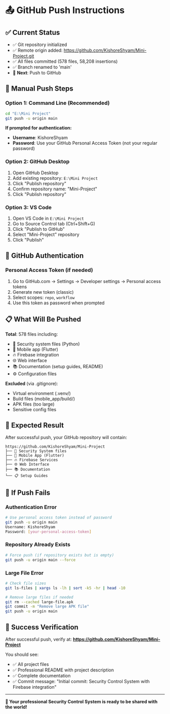 # 📤 GitHub Push Instructions

## ✅ Current Status
- ✅ Git repository initialized
- ✅ Remote origin added: https://github.com/KishoreShyam/Mini-Project.git
- ✅ All files committed (578 files, 58,208 insertions)
- ✅ Branch renamed to 'main'
- 🔄 **Next**: Push to GitHub

## 🚀 Manual Push Steps

### Option 1: Command Line (Recommended)
```bash
cd "E:\Mini Project"
git push -u origin main
```

**If prompted for authentication:**
- **Username**: KishoreShyam
- **Password**: Use your GitHub Personal Access Token (not your regular password)

### Option 2: GitHub Desktop
1. Open GitHub Desktop
2. Add existing repository: `E:\Mini Project`
3. Click "Publish repository"
4. Confirm repository name: "Mini-Project"
5. Click "Publish repository"

### Option 3: VS Code
1. Open VS Code in `E:\Mini Project`
2. Go to Source Control tab (Ctrl+Shift+G)
3. Click "Publish to GitHub"
4. Select "Mini-Project" repository
5. Click "Publish"

## 🔑 GitHub Authentication

### Personal Access Token (if needed)
1. Go to GitHub.com → Settings → Developer settings → Personal access tokens
2. Generate new token (classic)
3. Select scopes: `repo`, `workflow`
4. Use this token as password when prompted

## 📋 What Will Be Pushed

**Total**: 578 files including:
- 🔐 Security system files (Python)
- 📱 Mobile app (Flutter)
- 🔥 Firebase integration
- 🌐 Web interface
- 📚 Documentation (setup guides, README)
- ⚙️ Configuration files

**Excluded** (via .gitignore):
- Virtual environment (.venv/)
- Build files (mobile_app/build/)
- APK files (too large)
- Sensitive config files

## 🎯 Expected Result

After successful push, your GitHub repository will contain:
```
https://github.com/KishoreShyam/Mini-Project
├── 🔐 Security System files
├── 📱 Mobile App (Flutter)
├── 🔥 Firebase Services
├── 🌐 Web Interface
├── 📚 Documentation
└── 📋 Setup Guides
```

## 🔧 If Push Fails

### Authentication Error
```bash
# Use personal access token instead of password
git push -u origin main
Username: KishoreShyam
Password: [your-personal-access-token]
```

### Repository Already Exists
```bash
# Force push (if repository exists but is empty)
git push -u origin main --force
```

### Large File Error
```bash
# Check file sizes
git ls-files | xargs ls -lh | sort -k5 -hr | head -10

# Remove large files if needed
git rm --cached large-file.apk
git commit -m "Remove large APK file"
git push -u origin main
```

## 🎉 Success Verification

After successful push, verify at:
**https://github.com/KishoreShyam/Mini-Project**

You should see:
- ✅ All project files
- ✅ Professional README with project description
- ✅ Complete documentation
- ✅ Commit message: "Initial commit: Security Control System with Firebase integration"

---

**🚀 Your professional Security Control System is ready to be shared with the world!**
